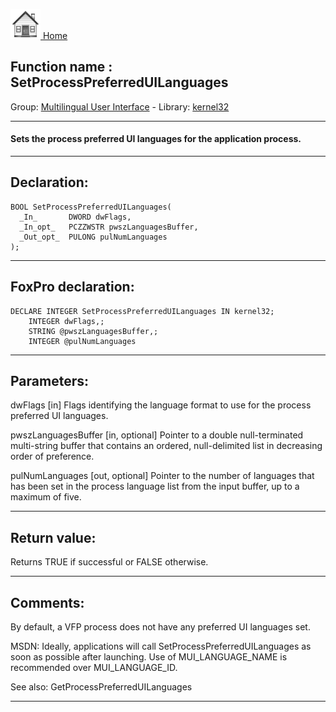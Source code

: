 [<img src="../../images/home.png"> Home ](https://github.com/VFPX/Win32API)  

## Function name : SetProcessPreferredUILanguages
Group: [Multilingual User Interface](../../functions_group.md#Multilingual_User_Interface)  -  Library: [kernel32](../../libraries.md#kernel32)  
***  


#### Sets the process preferred UI languages for the application process.
***  


## Declaration:
```foxpro  
BOOL SetProcessPreferredUILanguages(
  _In_       DWORD dwFlags,
  _In_opt_   PCZZWSTR pwszLanguagesBuffer,
  _Out_opt_  PULONG pulNumLanguages
);  
```  
***  


## FoxPro declaration:
```foxpro  
DECLARE INTEGER SetProcessPreferredUILanguages IN kernel32;
	INTEGER dwFlags,;
	STRING @pwszLanguagesBuffer,;
	INTEGER @pulNumLanguages  
```  
***  


## Parameters:
dwFlags [in]
Flags identifying the language format to use for the process preferred UI languages.

pwszLanguagesBuffer [in, optional]
Pointer to a double null-terminated multi-string buffer that contains an ordered, null-delimited list in decreasing order of preference.

pulNumLanguages [out, optional]
Pointer to the number of languages that has been set in the process language list from the input buffer, up to a maximum of five.  
***  


## Return value:
Returns TRUE if successful or FALSE otherwise.  
***  


## Comments:
By default, a VFP process does not have any preferred UI languages set.  
  
MSDN: Ideally, applications will call SetProcessPreferredUILanguages as soon as possible after launching. Use of MUI_LANGUAGE_NAME is recommended over MUI_LANGUAGE_ID.  
  
See also: GetProcessPreferredUILanguages   
  
***  

